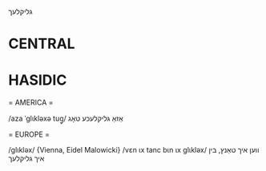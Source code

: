 גליקלעך

CENTRAL
========

HASIDIC
=======
= AMERICA = 

/aza ˈglɩkləxə tug̥/ אַזאַ גליקלעכע טאָג

= EUROPE = 

/glɩkləx/ {Vienna, Eidel Malowicki}
/vɛn ɩx tanc bɩn ɩx glɩkləx/ ווען איך טאַנץ, בין איך גליקלעך